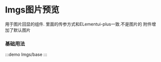 # Imgs图片预览

用于图片回显的组件.
里面的传参方式和ELementui-plus一致.不是图片的 附件增加了默认图片
### 基础用法

:::demo
Imgs/base
:::




